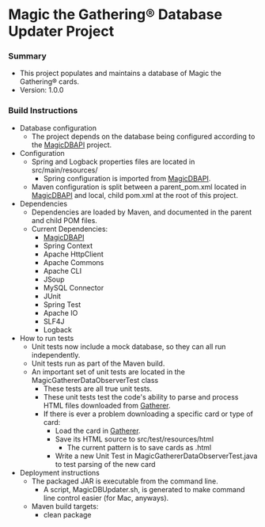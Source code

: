 # Magic the Gathering® Database Updater Project #

### Summary ###

* This project populates and maintains a database of Magic the Gathering® cards.
* Version: 1.0.0

### Build Instructions ###

* Database configuration
    * The project depends on the database being configured according to the [MagicDBAPI](https://github.com/christopherfebles/magicdbapi) project.
* Configuration
    * Spring and Logback properties files are located in src/main/resources/
        * Spring configuration is imported from [MagicDBAPI](https://github.com/christopherfebles/magicdbapi).
    * Maven configuration is split between a parent_pom.xml located in [MagicDBAPI](https://github.com/christopherfebles/magicdbapi) and local, child pom.xml at the root of this project.
* Dependencies
    * Dependencies are loaded by Maven, and documented in the parent and child POM files.
    * Current Dependencies:
        * [MagicDBAPI](https://github.com/christopherfebles/magicdbapi)
        * Spring Context
        * Apache HttpClient
        * Apache Commons
        * Apache CLI
        * JSoup
        * MySQL Connector
        * JUnit
        * Spring Test
        * Apache IO
        * SLF4J
        * Logback
* How to run tests
    * Unit tests now include a mock database, so they can all run independently.
    * Unit tests run as part of the Maven build.
    * An important set of unit tests are located in the MagicGathererDataObserverTest class
        * These tests are all true unit tests.
        * These unit tests test the code's ability to parse and process HTML files downloaded from [Gatherer](http://gatherer.wizards.com/Pages/Default.aspx).
        * If there is ever a problem downloading a specific card or type of card:
            * Load the card in [Gatherer](http://gatherer.wizards.com/Pages/Default.aspx).
            * Save its HTML source to src/test/resources/html
                * The current pattern is to save cards as <multiverseId>.html
            * Write a new Unit Test in MagicGathererDataObserverTest.java to test parsing of the new card
* Deployment instructions
    * The packaged JAR is executable from the command line.
        * A script, MagicDBUpdater.sh, is generated to make command line control easier (for Mac, anyways).
    * Maven build targets:
        * clean package
